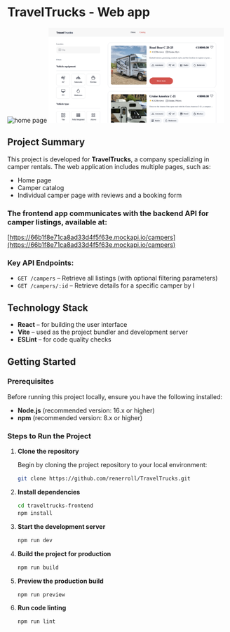# TravelTrucks - Web app


<img src="https://github.com/renerroll/TravelTrucks/blob/main/public/screens/homepage.png?raw=true" width="400" title="home page"> <img src="https://github.com/renerroll/TravelTrucks/blob/main/public/screens/filtering.png?raw=true" width="400" title="filtering">

## Project Summary
This project is developed for **TravelTrucks**, a company specializing in camper rentals.
 The web application includes multiple pages, such as:

- Home page
- Camper catalog
- Individual camper page with reviews and a booking form

### The frontend app communicates with the backend API for camper listings, available at:

[https://66b1f8e71ca8ad33d4f5f63e.mockapi.io/campers](https://66b1f8e71ca8ad33d4f5f63e.mockapi.io/campers)

### Key API Endpoints:

- `GET /campers` – Retrieve all listings (with optional filtering parameters)
- `GET /campers/:id` – Retrieve details for a specific camper by I

## Technology Stack

- **React** – for building the user interface
- **Vite** – used as the project bundler and development server
- **ESLint** – for code quality checks


## Getting Started

### Prerequisites

Before running this project locally, ensure you have the following installed:

- **Node.js** (recommended version: 16.x or higher)
- **npm** (recommended version: 8.x or higher)

### Steps to Run the Project

1. **Clone the repository**

   Begin by cloning the project repository to your local environment:


   ```zsh
   git clone https://github.com/renerroll/TravelTrucks.git
   ```

2. **Install dependencies**

    ```zsh
    cd traveltrucks-frontend
    npm install

3. **Start the development server**

    ```zsh
    npm run dev

4. **Build the project for production**

    ```zsh
    npm run build 

5. **Preview the production build**

    ```zsh
    npm run preview

6. **Run code linting**

    ```zsh
    npm run lint
